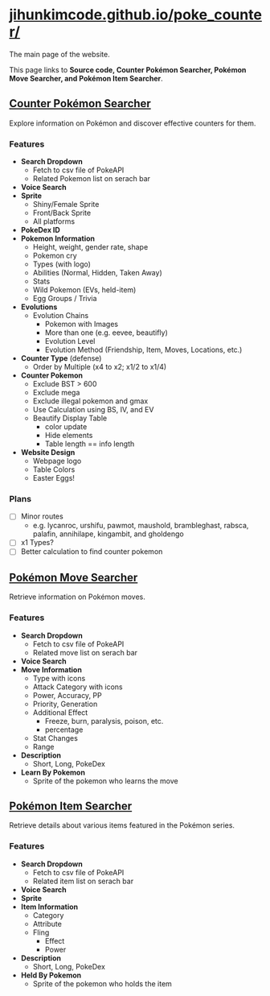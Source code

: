 # [jihunkimcode.github.io/poke_counter/](https://jihunkimcode.github.io/poke_counter/)
The main page of the website. 

This page links to **Source code, Counter Pokémon Searcher, Pokémon Move Searcher, and Pokémon Item Searcher**.

## [Counter Pokémon Searcher](https://jihunkimcode.github.io/poke_counter/info.html)
Explore information on Pokémon and discover effective counters for them.

### Features
- **Search Dropdown**
    - Fetch to csv file of PokeAPI
    - Related Pokemon list on serach bar
- **Voice Search**
- **Sprite**
    - Shiny/Female Sprite
    - Front/Back Sprite
    - All platforms
- **PokeDex ID**
- **Pokemon Information**
    - Height, weight, gender rate, shape
    - Pokemon cry
    - Types (with logo)
    - Abilities (Normal, Hidden, Taken Away)
    - Stats
    - Wild Pokemon (EVs, held-item)
    - Egg Groups / Trivia
- **Evolutions**
    - Evolution Chains
        - Pokemon with Images
        - More than one (e.g. eevee, beautifly)
        - Evolution Level
        - Evolution Method (Friendship, Item, Moves, Locations, etc.)
- **Counter Type** (defense)
    - Order by Multiple (x4 to x2; x1/2 to x1/4)
- **Counter Pokemon**
    - Exclude BST > 600
    - Exclude mega
    - Exclude illegal pokemon and gmax
    - Use Calculation using BS, IV, and EV
    - Beautify Display Table
        - color update
        - Hide elements
        - Table length == info length
- **Website Design**
    - Webpage logo
    - Table Colors
    - Easter Eggs!

### Plans
- [ ] Minor routes 
    - e.g. lycanroc, urshifu, pawmot, maushold, brambleghast, rabsca, palafin, annihilape, kingambit, and gholdengo
- [ ] x1 Types?
- [ ] Better calculation to find counter pokemon

## [Pokémon Move Searcher](https://jihunkimcode.github.io/poke_counter/move.html)
Retrieve information on Pokémon moves.

### Features
- **Search Dropdown**
    - Fetch to csv file of PokeAPI
    - Related move list on serach bar
- **Voice Search**
- **Move Information**
    - Type with icons
    - Attack Category with icons
    - Power, Accuracy, PP
    - Priority, Generation
    - Additional Effect
        - Freeze, burn, paralysis, poison, etc.
        - percentage
    - Stat Changes
    - Range
- **Description**
    - Short, Long, PokeDex
- **Learn By Pokemon**
    - Sprite of the pokemon who learns the move

## [Pokémon Item Searcher](https://jihunkimcode.github.io/poke_counter/item.html)
Retrieve details about various items featured in the Pokémon series.

### Features
- **Search Dropdown**
    - Fetch to csv file of PokeAPI
    - Related item list on serach bar
- **Voice Search**
- **Sprite** 
- **Item Information**
    - Category
    - Attribute
    - Fling
        - Effect
        - Power
- **Description**
    - Short, Long, PokeDex
- **Held By Pokemon**
    - Sprite of the pokemon who holds the item